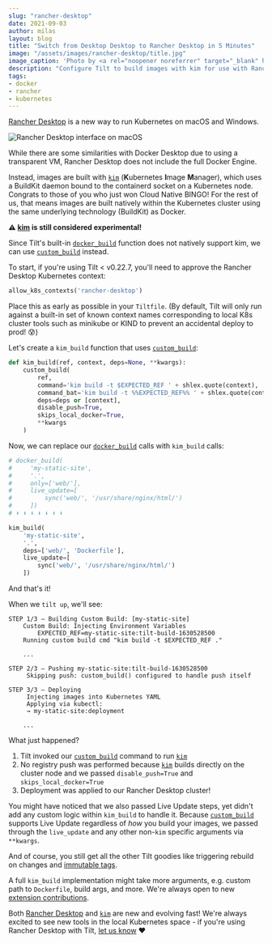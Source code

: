 ```yaml
---
slug: "rancher-desktop"
date: 2021-09-03
author: milas
layout: blog
title: "Switch from Desktop Desktop to Rancher Desktop in 5 Minutes"
image: "/assets/images/rancher-desktop/title.jpg"
image_caption: 'Photo by <a rel="noopener noreferrer" target="_blank" href="https://unsplash.com/@timwilson7">Tim Wilson</a>'
description: "Configure Tilt to build images with kim for use with Rancher Desktop"
tags:
- docker
- rancher
- kubernetes
---
```

[Rancher Desktop][rancher-desktop] is a new way to run Kubernetes on macOS and Windows.

![Rancher Desktop interface on macOS](/assets/images/rancher-desktop/rancher-desktop.png)

While there are some similarities with Docker Desktop due to using a transparent VM, Rancher Desktop does not include the full Docker Engine.

Instead, images are built with [`kim`][kim] (**K**ubernetes **I**mage **M**anager), which uses a BuildKit daemon bound to the containerd socket on a Kubernetes node.
Congrats to those of you who just won Cloud Native BINGO!
For the rest of us, that means images are built natively within the Kubernetes cluster using the same underlying technology (BuildKit) as Docker.

**⚠️ [kim][] is still considered experimental!**

Since Tilt's built-in [`docker_build`][tiltfile-docker-build] function does not natively support kim, we can use [`custom_build`][tiltfile-custom-build] instead.

To start, if you're using Tilt < v0.22.7, you'll need to approve the Rancher Desktop Kubernetes context:
```python
allow_k8s_contexts('rancher-desktop')
```
Place this as early as possible in your `Tiltfile`.
(By default, Tilt will only run against a built-in set of known context names corresponding to local K8s cluster tools such as minikube or KIND to prevent an accidental deploy to prod! 😰)

Let's create a `kim_build` function that uses [`custom_build`][tiltfile-custom-build]:
```python
def kim_build(ref, context, deps=None, **kwargs):
    custom_build(
        ref,
        command='kim build -t $EXPECTED_REF ' + shlex.quote(context),
        command_bat='kim build -t %%EXPECTED_REF%% ' + shlex.quote(context),
        deps=deps or [context],
        disable_push=True,
        skips_local_docker=True,
        **kwargs
    )
```

Now, we can replace our [`docker_build`][tiltfile-docker-build] calls with `kim_build` calls:
```python
# docker_build(
#     'my-static-site',
#     '.',
#     only=['web/'],
#     live_update=[
#         sync('web/', '/usr/share/nginx/html/')
#     ])
# ⬇️ ⬇️ ⬇️ ⬇️ ⬇️ ⬇️ ⬇️

kim_build(
    'my-static-site',
    '.',
    deps=['web/', 'Dockerfile'],
    live_update=[
        sync('web/', '/usr/share/nginx/html/')
    ])
```

And that's it!

When we `tilt up`, we'll see:
```
STEP 1/3 — Building Custom Build: [my-static-site]
    Custom Build: Injecting Environment Variables
        EXPECTED_REF=my-static-site:tilt-build-1630528500
    Running custom build cmd "kim build -t $EXPECTED_REF ."

    ...
 
STEP 2/3 — Pushing my-static-site:tilt-build-1630528500
     Skipping push: custom_build() configured to handle push itself

STEP 3/3 — Deploying
     Injecting images into Kubernetes YAML
     Applying via kubectl:
     → my-static-site:deployment

    ...
```

What just happened?
1. Tilt invoked our [`custom_build`][tiltfile-custom-build] command to run [`kim`][kim]
2. No registry push was performed because [`kim`][kim] builds directly on the cluster node and we passed `disable_push=True` and `skips_local_docker=True`
3. Deployment was applied to our Rancher Desktop cluster!

You might have noticed that we also passed Live Update steps, yet didn't add any custom logic within `kim_build` to handle it.
Because [`custom_build`][tiltfile-custom-build] supports Live Update regardless of _how_ you build your images, we passed through the `live_update` and any other non-`kim` specific arguments via `**kwargs`.

And of course, you still get all the other Tilt goodies like triggering rebuild on changes and [immutable tags][immutable-tags].

A full `kim_build` implementation might take more arguments, e.g. custom path to `Dockerfile`, build args, and more.
We're always open to new [extension contributions][tilt-extensions].

Both [Rancher Desktop][rancher-desktop] and [`kim`][kim] are new and evolving fast!
We're always excited to see new tools in the local Kubernetes space - if you're using Rancher Desktop with Tilt, [let us know][tilt-contact] ❤️

[immutable-tags]: https://docs.tilt.dev/custom_build.html#why-tilt-uses-immutable-tags
[kim]: https://github.com/rancher/kim
[rancher-desktop]: https://rancherdesktop.io/
[tilt-contact]: https://tilt.dev/contact
[tilt-extensions]: https://docs.tilt.dev/contribute_extension.html
[tiltfile-custom-build]: https://docs.tilt.dev/api.html#api.custom_build
[tiltfile-docker-build]: https://docs.tilt.dev/api.html#api.docker_build
